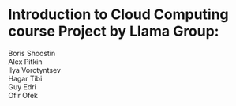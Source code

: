 # Introduction to Cloud Computing course Project by Llama Group:
Boris Shoostin  
Alex Pitkin  
Ilya Vorotyntsev  
Hagar Tibi  
Guy Edri  
Ofir Ofek
